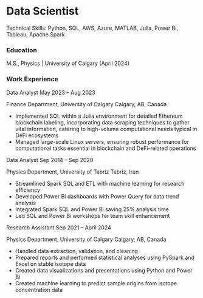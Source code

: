 # Data Scientist

Technical Skills: Python, SQL, AWS, Azure, MATLAB, Julia, Power Bi, Tableau, Apache Spark

### Education
M.S., Physics | University of Calgary (April 2024)

### Work Experience 

Data Analyst May 2023 – Aug 2023
 
Finance Department, University of Calgary Calgary, AB, Canada

* Implemented SQL within a Julia environment for detailed Ethereum blockchain labeling, incorporating data
scraping techniques to gather vital information, catering to high-volume computational needs typical in DeFi
ecosystems
* Managed large-scale Linux servers, ensuring robust performance for computational tasks essential in
blockchain and DeFi-related operations

Data Analyst Sep 2014 – Sep 2020

Physics Department, University of Tabriz Tabriz, Iran
* Streamlined Spark SQL and ETL with machine learning for research efficiency
* Developed Power Bi dashboards with Power Query for data trend analysis
* Integrated Spark SQL and Power Bi saving 25% analysis time
* Led SQL and Power Bi workshops for team skill enhancement

Research Assistant Sep 2021 – April 2024

Physics Department, University of Calgary Calgary, AB, Canada
* Handled data extraction, validation, and cleaning
* Prepared reports and performed statistical analyses using PySpark and Excel on stable isotope data
* Created data visualizations and presentations using Python and Power Bi
* Created machine learning to predict sample origins from isotope concentration data
